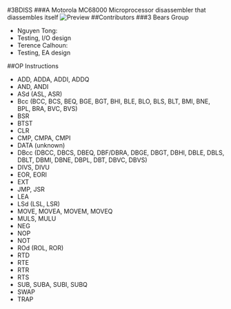 #3BDISS
###A Motorola MC68000 Microprocessor disassembler that diassembles itself
![Preview](https://raw.github.com/schooley/Disassembler/master/preview.png)
##Contributors
###3 Bears Group
* Nguyen Tong:
 * Testing, I/O design
* Terence Calhoun:
 * Testing, EA design

##OP Instructions
* ADD, ADDA, ADDI, ADDQ
* AND, ANDI
* ASd (ASL, ASR)
* Bcc (BCC, BCS, BEQ, BGE, BGT, BHI, BLE, BLO, BLS, BLT, BMI, BNE, BPL, BRA, BVC, BVS)
* BSR
* BTST
* CLR
* CMP, CMPA, CMPI
* DATA (unknown)
* DBcc (DBCC, DBCS, DBEQ, DBF/DBRA, DBGE, DBGT, DBHI, DBLE, DBLS, DBLT, DBMI, DBNE, DBPL, DBT, DBVC, DBVS)
* DIVS, DIVU
* EOR, EORI
* EXT
* JMP, JSR
* LEA
* LSd (LSL, LSR)
* MOVE, MOVEA, MOVEM, MOVEQ
* MULS, MULU
* NEG
* NOP
* NOT
* ROd (ROL, ROR)
* RTD
* RTE
* RTR
* RTS
* SUB, SUBA, SUBI, SUBQ
* SWAP
* TRAP
